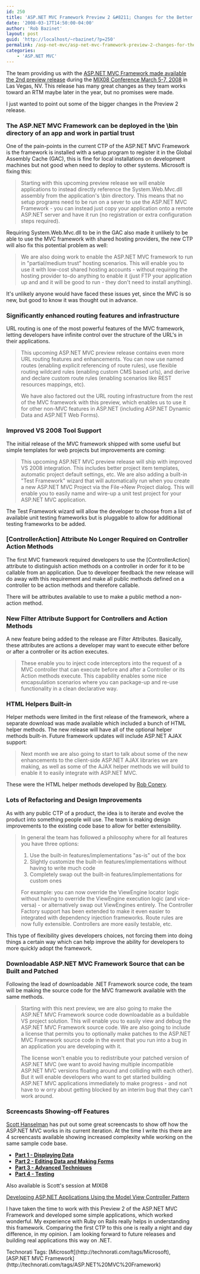 ```yaml
---
id: 250
title: 'ASP.NET MVC Framework Preview 2 &#8211; Changes for the Better'
date: '2008-03-17T14:50:00-04:00'
author: 'Rob Bazinet'
layout: post
guid: 'http://localhost/~rbazinet/?p=250'
permalink: /asp-net-mvc/asp-net-mvc-framework-preview-2-changes-for-the-better/
categories:
    - 'ASP.NET MVC'
---
```


The team providing us with the [ASP.NET MVC Framework made available the 2nd preview release](http://www.microsoft.com/downloads/details.aspx?FamilyId=38CC4CF1-773A-47E1-8125-BA3369BF54A3&displaylang=en) during the [MIX08 Conference March 5-7, 2008](http://visitmix.com/2008/default.aspx) in Las Vegas, NV. This release has many great changes as they team works toward an RTM maybe later in the year, but no promises were made.

I just wanted to point out some of the bigger changes in the Preview 2 release.

### The ASP.NET MVC Framework can be deployed in the \\bin directory of an app and work in partial trust

One of the pain-points in the current CTP of the ASP.NET MVC Framework is the framework is installed with a setup program to register it in the Global Assembly Cache (GAC), this is fine for local installations on development machines but not good when need to deploy to other systems. Microsoft is fixing this:

> Starting with this upcoming preview release we will enable applications to instead directly reference the System.Web.Mvc.dll assembly from the application's \\bin directory. This means that no setup programs need to be run on a sever to use the ASP.NET MVC Framework - you can instead just copy your application onto a remote ASP.NET server and have it run (no registration or extra configuration steps required).

Requiring System.Web.Mvc.dll to be in the GAC also made it unlikely to be able to use the MVC framework with shared hosting providers, the new CTP will also fix this potential problem as well:

> We are also doing work to enable the ASP.NET MVC framework to run in "partial/medium trust" hosting scenarios. This will enable you to use it with low-cost shared hosting accounts - without requiring the hosting provider to-do anything to enable it (just FTP your application up and and it will be good to run - they don't need to install anything).

It's unlikely anyone would have faced these issues yet, since the MVC is so new, but good to know it was thought out in advance.

### Significantly enhanced routing features and infrastructure

URL routing is one of the most powerful features of the MVC framework, letting developers have infinite control over the structure of the URL's in their applications.

> This upcoming ASP.NET MVC preview release contains even more URL routing features and enhancements. You can now use named routes (enabling explicit referencing of route rules), use flexible routing wildcard rules (enabling custom CMS based urls), and derive and declare custom route rules (enabling scenarios like REST resources mappings, etc).
> 
> We have also factored out the URL routing infrastructure from the rest of the MVC framework with this preview, which enables us to use it for other non-MVC features in ASP.NET (including ASP.NET Dynamic Data and ASP.NET Web Forms).

### Improved VS 2008 Tool Support

The initial release of the MVC framework shipped with some useful but simple templates for web projects but improvements are coming:

> This upcoming ASP.NET MVC preview release will ship with improved VS 2008 integration. This includes better project item templates, automatic project default settings, etc. We are also adding a built-in "Test Framework" wizard that will automatically run when you create a new ASP.NET MVC Project via the File-&gt;New Project dialog. This will enable you to easily name and wire-up a unit test project for your ASP.NET MVC application.

The Test Framework wizard will allow the developer to choose from a list of available unit testing frameworks but is pluggable to allow for additional testing frameworks to be added.

### \[ControllerAction\] Attribute No Longer Required on Controller Action Methods

The first MVC framework required developers to use the \[ControllerAction\] attribute to distinguish action methods on a controller in order for it to be callable from an application. Due to developer feedback the new release will do away with this requirement and make all public methods defined on a controller to be action methods and therefore callable.

There will be attributes available to use to make a public method a non-action method.

### New Filter Attribute Support for Controllers and Action Methods

A new feature being added to the release are Filter Attributes. Basically, these attributes are actions a developer may want to execute either before or after a controller or its action executes.

> These enable you to inject code interceptors into the request of a MVC controller that can execute before and after a Controller or its Action methods execute. This capability enables some nice encapsulation scenarios where you can package-up and re-use functionality in a clean declarative way.

### HTML Helpers Built-in

Helper methods were limited in the first release of the framework, where a separate download was made available which included a bunch of HTML helper methods. The new release will have all of the optional helper methods built-in. Future framework updates will include ASP.NET AJAX support:

> Next month we are also going to start to talk about some of the new enhancements to the client-side ASP.NET AJAX libraries we are making, as well as some of the AJAX helper methods we will build to enable it to easily integrate with ASP.NET MVC.

These were the HTML helper methods developed by [Rob Conery](http://blog.wekeroad.com/2007/12/05/aspnet-mvc-preview-using-the-mvc-ui-helpers/).

### Lots of Refactoring and Design Improvements

As with any public CTP of a product, the idea is to iterate and evolve the product into something people will use. The team is making design improvements to the existing code base to allow for better extensibility.

> In general the team has followed a philosophy where for all features you have three options:
> 
> 1. Use the built-in features/implementations "as-is" out of the box
> 2. Slightly customize the built-in features/implementations without having to write much code
> 3. Completely swap out the built-in features/implementations for custom ones
> 
> For example: you can now override the ViewEngine locator logic without having to override the ViewEngine execution logic (and vice-versa) - or alternatively swap out ViewEngines entirely. The Controller Factory support has been extended to make it even easier to integrated with dependency injection frameworks. Route rules are now fully extensible. Controllers are more easily testable, etc.

This type of flexibility gives developers choices, not forcing them into doing things a certain way which can help improve the ability for developers to more quickly adopt the framework.

### Downloadable ASP.NET MVC Framework Source that can be Built and Patched

Following the lead of downloadable .NET Framework source code, the team will be making the source code for the MVC framework available with the same methods.

> Starting with this next preview, we are also going to make the ASP.NET MVC Framework source code downloadable as a buildable VS project solution. This will enable you to easily view and debug the ASP.NET MVC Framework source code. We are also going to include a license that permits you to optionally make patches to the ASP.NET MVC Framework source code in the event that you run into a bug in an application you are developing with it.
> 
> The license won't enable you to redistribute your patched version of ASP.NET MVC (we want to avoid having multiple incompatible ASP.NET MVC versions floating around and colliding with each other). But it will enable developers who want to get started building ASP.NET MVC applications immediately to make progress - and not have to w orry about getting blocked by an interim bug that they can't work around.

### Screencasts Showing-off Features

[Scott Hanselman](http://www.computerzen.com/) has put out some great screencasts to show off how the ASP.NET MVC works in its current iteration. At the time I write this there are 4 screencasts available showing increased complexity while working on the same sample code base.

- **[Part 1 - Displaying Data](http://asp.net/learn/3.5-extensions-videos/video-269.aspx)**
- **[Part 2 - Editing Data and Making Forms](http://asp.net/learn/3.5-extensions-videos/video-268.aspx)**
- **[Part 3 - Advanced Techniques](http://asp.net/learn/3.5-extensions-videos/video-270.aspx)**
- **[Part 4 - Testing](http://asp.net/learn/3.5-extensions-videos/video-271.aspx)**

Also available is Scott's session at MIX08

[Developing ASP.NET Applications Using the Model View Controller Pattern](http://visitmix.com/blogs/2008Sessions/T22/)

I have taken the time to work with this Preview 2 of the ASP.NET MVC Framework and developed some simple applications, which worked wonderful. My experience with Ruby on Rails really helps in understanding this framework. Comparing the first CTP to this one is really a night and day difference, in my opinion. I am looking forward to future releases and building real applications this way on .NET.

<div class="wlWriterSmartContent" style="display:inline;margin:0;padding:0;">Technorati Tags: [Microsoft](http://technorati.com/tags/Microsoft),[ASP.NET MVC Framework](http://technorati.com/tags/ASP.NET%20MVC%20Framework)</div>